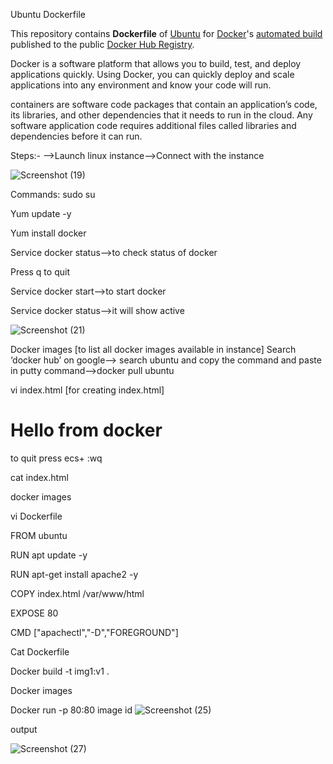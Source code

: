 Ubuntu Dockerfile

 This repository contains **Dockerfile** of [Ubuntu](http://www.ubuntu.com/) for [Docker](https://www.docker.com/)'s [automated build](https://registry.hub.docker.com/u/dockerfile/ubuntu/) published to the public [Docker Hub Registry](https://registry.hub.docker.com/).

Docker
is a software platform that allows you to build, test, and deploy applications quickly.  Using Docker, you can quickly deploy and scale applications into any environment and know your code will run.

containers
are software code packages that contain an application’s code, its libraries, and other dependencies that it needs to run in the cloud. Any software application code requires additional files called libraries and dependencies before it can run. 

Steps:-
-->Launch linux instance-->Connect with the instance

![Screenshot (19)](https://github.com/user-attachments/assets/c8a945a6-95c3-4803-9a20-50b8a7c5adb6)

Commands:
sudo su

Yum update -y

Yum install docker

Service docker status-->to check status of docker

Press q to quit

Service docker start-->to start docker

Service docker status-->it will show active


![Screenshot (21)](https://github.com/user-attachments/assets/3989246d-d04e-4e73-9d18-70b300481042)

Docker images [to list all docker images available in instance]
Search ‘docker hub’ on google--> search ubuntu and copy the command and paste in putty
command-->docker pull ubuntu

vi index.html [for creating index.html]

<h1>Hello from docker</h1>

to quit press ecs+  :wq

cat index.html

docker images

vi Dockerfile

FROM ubuntu

RUN apt update -y

RUN apt-get install apache2 -y

COPY index.html /var/www/html

EXPOSE 80

CMD ["apachectl","-D","FOREGROUND"]

Cat Dockerfile

Docker build -t img1:v1 .

Docker images

Docker run -p 80:80 image id
![Screenshot (25)](https://github.com/user-attachments/assets/42492dad-7ae9-4762-be6b-5460ff33aa98)

output

![Screenshot (27)](https://github.com/user-attachments/assets/d6454963-466b-4b31-a412-ca28b15677d5)




